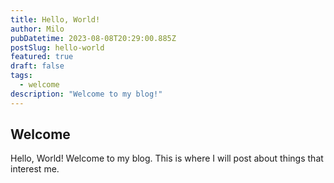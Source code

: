 ```yaml
---
title: Hello, World!
author: Milo
pubDatetime: 2023-08-08T20:29:00.885Z
postSlug: hello-world
featured: true
draft: false
tags:
  - welcome
description: "Welcome to my blog!"
---
```


## Welcome

Hello, World! Welcome to my blog. This is where I will post about things that interest me.
